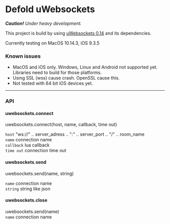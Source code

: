 # Defold uWebsockets

_**Caution!** Under heavy development._

This project is build by using [uWebsockets 0.14](https://github.com/uNetworking/uWebSockets/tree/v0.14) and its dependencies. 

Currently testing on MacOS 10.14.3, iOS 9.3.5

### Known issues  

- MacOS and iOS only. Windows, Linux and Android not supported yet. Libraries need to build for those platforms.
- Using SSL (wss) cause crash. OpenSSL cause this.
- Not tested with 64 bit iOS devices yet.

------

### API


#### uwebsockets.connect  
uwebsockets.connect(host, name, callback, time out)

`host` "ws://" .. server_adress .. ":" .. server_port .. "/" .. room_name  
`name` connection name  
`callback` lua callback   
`time out` connection time out

#### uwebsockets.send   
uwebsockets.send(name, string)

`name` connection name  
`string` string like json 

#### uwebsockets.close
uwebsockets.send(name)  
`name` connection name  
